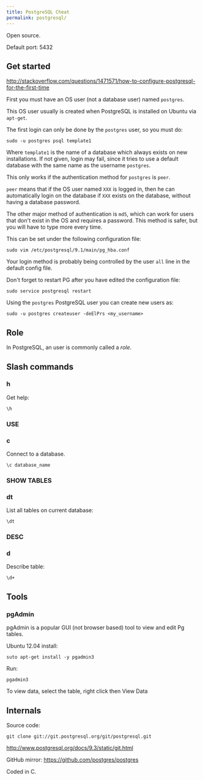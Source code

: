 ```yaml
---
title: PostgreSQL Cheat
permalink: postgresql/
---
```


Open source.

Default port: 5432

## Get started

<http://stackoverflow.com/questions/1471571/how-to-configure-postgresql-for-the-first-time>

First you must have an OS user (not a database user) named `postgres`.

This OS user usually is created when PostgreSQL is installed on Ubuntu via `apt-get`.

The first login can only be done by the `postgres` user, so you must do:

    sudo -u postgres psql template1

Where `template1` is the name of a database which always exists on new installations.
If not given, login may fail, since it tries to use a default database with the same name as the username `postgres`.

This only works if the authentication method for `postgres` is `peer`.

`peer` means that if the OS user named `XXX` is logged in,
then he can automatically login on the database if `XXX` exists on the database,
without having a database password.

The other major method of authentication is `md5`,
which can work for users that don't exist in the OS and requires a password.
This method is safer, but you will have to type more every time.

This can be set under the following configuration file:

    sudo vim /etc/postgresql/9.1/main/pg_hba.conf

Your login method is probably being controlled by the user `all` line in the default config file.

Don't forget to restart PG after you have edited the configuration file:

    sudo service postgresql restart

Using the `postgres` PostgreSQL user you can create new users as:

    sudo -u postgres createuser -deElPrs <my_username>

## Role

In PostgreSQL, an user is commonly called a *role*.

## Slash commands

### h

Get help:

    \h

### USE

### c

Connect to a database.

    \c database_name

### SHOW TABLES

### dt

List all tables on current database:

    \dt

### DESC

### d

Describe table:

    \d+

## Tools

### pgAdmin

pgAdmin is a popular GUI (not browser based) tool to view and edit Pg tables.

Ubuntu 12.04 install:

    suto apt-get install -y pgadmin3

Run:

    pgadmin3

To view data, select the table, right click then View Data

## Internals

Source code:

    git clone git://git.postgresql.org/git/postgresql.git

<http://www.postgresql.org/docs/9.3/static/git.html>

GitHub mirror: <https://github.com/postgres/postgres>

Coded in C.
